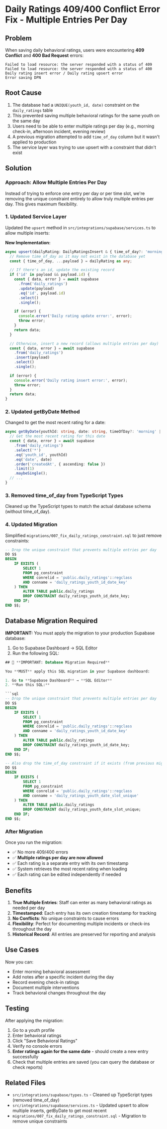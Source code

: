 # Daily Ratings 409/400 Conflict Error Fix - Multiple Entries Per Day

## Problem
When saving daily behavioral ratings, users were encountering **409 Conflict** and **400 Bad Request** errors:
```
Failed to load resource: the server responded with a status of 409
Failed to load resource: the server responded with a status of 400
Daily rating insert error / Daily rating upsert error
Error saving DPN
```

## Root Cause
1. The database had a `UNIQUE(youth_id, date)` constraint on the `daily_ratings` table
2. This prevented saving multiple behavioral ratings for the same youth on the same day
3. Users need to be able to enter multiple ratings per day (e.g., morning check-in, afternoon incident, evening review)
4. A previous migration attempted to add `time_of_day` column but it wasn't applied to production
5. The service layer was trying to use upsert with a constraint that didn't exist

## Solution

### Approach: Allow Multiple Entries Per Day
Instead of trying to enforce one entry per day or per time slot, we're removing the unique constraint entirely to allow truly multiple entries per day. This gives maximum flexibility.

### 1. Updated Service Layer
Updated the `upsert` method in `src/integrations/supabase/services.ts` to allow multiple inserts:

**New Implementation:**
```typescript
async upsert(dailyRating: DailyRatingsInsert & { time_of_day?: 'morning' | 'day' | 'evening' }): Promise<DailyRatings> {
  // Remove time_of_day as it may not exist in the database yet
  const { time_of_day, ...payload } = dailyRating as any;

  // If there's an id, update the existing record
  if ('id' in payload && payload.id) {
    const { data, error } = await supabase
      .from('daily_ratings')
      .update(payload)
      .eq('id', payload.id)
      .select()
      .single();

    if (error) {
      console.error('Daily rating update error:', error);
      throw error;
    }
    return data;
  }

  // Otherwise, insert a new record (allows multiple entries per day)
  const { data, error } = await supabase
    .from('daily_ratings')
    .insert(payload)
    .select()
    .single();

  if (error) {
    console.error('Daily rating insert error:', error);
    throw error;
  }
  return data;
}
```

### 2. Updated getByDate Method
Changed to get the most recent rating for a date:

```typescript
async getByDate(youthId: string, date: string, timeOfDay?: 'morning' | 'day' | 'evening'): Promise<DailyRatings | null> {
  // Get the most recent rating for this date
  const { data, error } = await supabase
    .from('daily_ratings')
    .select('*')
    .eq('youth_id', youthId)
    .eq('date', date)
    .order('createdAt', { ascending: false })
    .limit(1)
    .maybeSingle();
  // ...
}
```

### 3. Removed time_of_day from TypeScript Types
Cleaned up the TypeScript types to match the actual database schema (without time_of_day).

### 4. Updated Migration
Simplified `migrations/007_fix_daily_ratings_constraint.sql` to just remove constraints:

```sql
-- Drop the unique constraint that prevents multiple entries per day
DO $$
BEGIN
    IF EXISTS (
        SELECT 1 
        FROM pg_constraint 
        WHERE conrelid = 'public.daily_ratings'::regclass
        AND conname = 'daily_ratings_youth_id_date_key'
    ) THEN
        ALTER TABLE public.daily_ratings 
        DROP CONSTRAINT daily_ratings_youth_id_date_key;
    END IF;
END $$;
```

## Database Migration Required

**IMPORTANT:** You must apply the migration to your production Supabase database:

1. Go to Supabase Dashboard → SQL Editor
2. Run the following SQL:

```sql
## 🚨 **IMPORTANT: Database Migration Required**

You **MUST** apply this SQL migration in your Supabase dashboard:

1. Go to **Supabase Dashboard** → **SQL Editor**
2. **Run this SQL:**

```sql
-- Drop the unique constraint that prevents multiple entries per day
DO $$
BEGIN
    IF EXISTS (
        SELECT 1 
        FROM pg_constraint 
        WHERE conrelid = 'public.daily_ratings'::regclass
        AND conname = 'daily_ratings_youth_id_date_key'
    ) THEN
        ALTER TABLE public.daily_ratings 
        DROP CONSTRAINT daily_ratings_youth_id_date_key;
    END IF;
END $$;

-- Also drop the time_of_day constraint if it exists (from previous migration)
DO $$
BEGIN
    IF EXISTS (
        SELECT 1 
        FROM pg_constraint 
        WHERE conrelid = 'public.daily_ratings'::regclass
        AND conname = 'daily_ratings_youth_date_slot_unique'
    ) THEN
        ALTER TABLE public.daily_ratings 
        DROP CONSTRAINT daily_ratings_youth_date_slot_unique;
    END IF;
END $$;
```

### After Migration
Once you run the migration:
- ✅ No more 409/400 errors
- ✅ **Multiple ratings per day are now allowed**
- ✅ Each rating is a separate entry with its own timestamp
- ✅ System retrieves the most recent rating when loading
- ✅ Each rating can be edited independently if needed

## Benefits

1. **True Multiple Entries**: Staff can enter as many behavioral ratings as needed per day
2. **Timestamped**: Each entry has its own creation timestamp for tracking
3. **No Conflicts**: No unique constraints to cause errors
4. **Flexibility**: Perfect for documenting multiple incidents or check-ins throughout the day
5. **Historical Record**: All entries are preserved for reporting and analysis

## Use Cases

Now you can:
- Enter morning behavioral assessment
- Add notes after a specific incident during the day
- Record evening check-in ratings
- Document multiple interventions
- Track behavioral changes throughout the day

## Testing

After applying the migration:
1. Go to a youth profile
2. Enter behavioral ratings
3. Click "Save Behavioral Ratings"
4. Verify no console errors
5. **Enter ratings again for the same date** - should create a new entry successfully
6. Check that multiple entries are saved (you can query the database or check reports)

## Related Files

- `src/integrations/supabase/types.ts` - Cleaned up TypeScript types (removed time_of_day)
- `src/integrations/supabase/services.ts` - Updated upsert to allow multiple inserts, getByDate to get most recent
- `migrations/007_fix_daily_ratings_constraint.sql` - Migration to remove unique constraints

